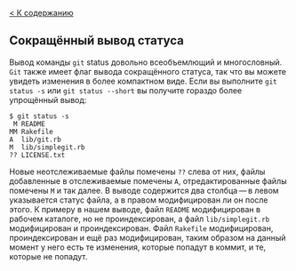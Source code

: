 [< К содержанию](./README.md)

## Сокращённый вывод статуса

Вывод команды `git` status довольно всеобъемлющий и многословный. `Git` также имеет флаг вывода сокращённого статуса, так что вы можете увидеть изменения в более компактном виде. Если вы выполните `git status -s` или `git status --short` вы получите гораздо более упрощённый вывод:
```
$ git status -s
 M README
MM Rakefile
A  lib/git.rb
M  lib/simplegit.rb
?? LICENSE.txt
```
Новые неотслеживаемые файлы помечены `??` слева от них, файлы добавленные в отслеживаемые помечены `A`, отредактированные файлы помечены `M` и так далее. В выводе содержится два столбца — в левом указывается статус файла, а в правом модифицирован ли он после этого. К примеру в нашем выводе, файл `README` модифицирован в рабочем каталоге, но не проиндексирован, а файл `lib/simplegit.rb` модифицирован и проиндексирован. Файл `Rakefile` модифицирован, проиндексирован и ещё раз модифицирован, таким образом на данный момент у него есть те изменения, которые попадут в коммит, и те, которые не попадут.
